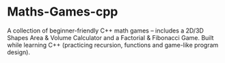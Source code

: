 # Maths-Games-cpp
A collection of beginner-friendly C++ math games – includes a 2D/3D Shapes Area &amp; Volume Calculator and a Factorial &amp; Fibonacci Game. Built while learning C++ (practicing recursion, functions and game-like program design).
